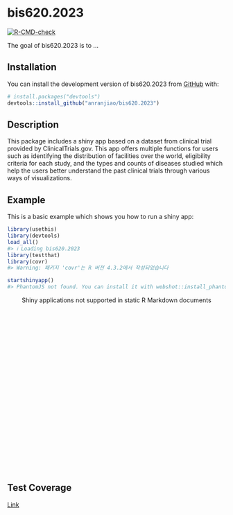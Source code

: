 
<!-- README.md is generated from README.Rmd. Please edit that file -->

# bis620.2023

<!-- badges: start -->

[![R-CMD-check](https://github.com/anranjiao/bis620.2023/actions/workflows/R-CMD-check.yaml/badge.svg)](https://github.com/anranjiao/bis620.2023/actions/workflows/R-CMD-check.yaml)
<!-- badges: end -->

The goal of bis620.2023 is to …

## Installation

You can install the development version of bis620.2023 from
[GitHub](https://github.com/) with:

``` r
# install.packages("devtools")
devtools::install_github("anranjiao/bis620.2023")
```

## Description

This package includes a shiny app based on a dataset from clinical trial
provided by ClinicalTrials.gov. This app offers multiple functions for
users such as identifying the distribution of facilities over the world,
eligibility criteria for each study, and the types and counts of
diseases studied which help the users better understand the past
clinical trials through various ways of visualizations.

## Example

This is a basic example which shows you how to run a shiny app:

``` r
library(usethis)
library(devtools)
load_all()
#> ℹ Loading bis620.2023
library(testthat)
library(covr)
#> Warning: 패키지 'covr'는 R 버전 4.3.2에서 작성되었습니다

startshinyapp()
#> PhantomJS not found. You can install it with webshot::install_phantomjs(). If it is installed, please make sure the phantomjs executable can be found via the PATH variable.
```

<div style="width: 100% ; height: 400px ; text-align: center; box-sizing: border-box; -moz-box-sizing: border-box; -webkit-box-sizing: border-box;" class="muted well">Shiny applications not supported in static R Markdown documents</div>

## Test Coverage

[Link](https://github.com/anranjiao/bis620.2023/actions/runs/7082905028)
